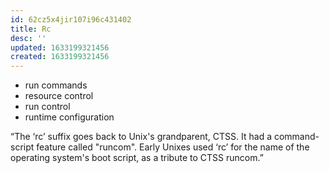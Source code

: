 ```yaml
---
id: 62cz5x4jir107i96c431402
title: Rc
desc: ''
updated: 1633199321456
created: 1633199321456
---
```


- run commands
- resource control
- run control
- runtime configuration

“The ‘rc’ suffix goes back to Unix's grandparent, CTSS.
It had a command-script feature called "runcom". Early
Unixes used ‘rc’ for the name of the operating system's
boot script, as a tribute to CTSS runcom.”
